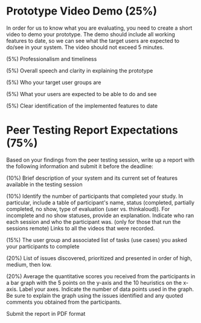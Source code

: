 # Prototype Video Demo (25%)

In order for us to know what you are evaluating, you need to create a short video to demo your prototype. The demo should include all working features to date, so we can see what the target users are expected to do/see in your system. The video should not exceed 5 minutes.

(5%) Professionalism and timeliness

(5%) Overall speech and clarity in explaining the prototype

(5%) Who your target user groups are

(5%) What your users are expected to be able to do and see

(5%) Clear identification of the implemented features to date



# Peer Testing Report Expectations (75%)

Based on your findings from the peer testing session, write up a report with the following information and submit it before the deadline:

(10%) Brief description of your system and its current set of features available in the testing session

(10%) Identify the number of participants that completed your study. In particular, include a table of participant's name, status (completed, partially completed, no show, type of evaluation (user vs. thinkaloud)). For incomplete and no show statuses, provide an explanation. Indicate who ran each session and who the participant was. (only for those that run the sessions remote) Links to all the videos that were recorded.

(15%) The user group and associated list of tasks (use cases) you asked your participants to complete

(20%) List of issues discovered, prioritized and presented in order of high, medium, then low.

(20%) Average the quantitative scores you received from the participants in a bar graph with the 5 points on the y-axis and the 10 heuristics on the x-axis. Label your axes. Indicate the number of data points used in the graph. Be sure to explain the graph using the issues identified and any quoted comments you obtained from the participants.

Submit the report in PDF format
